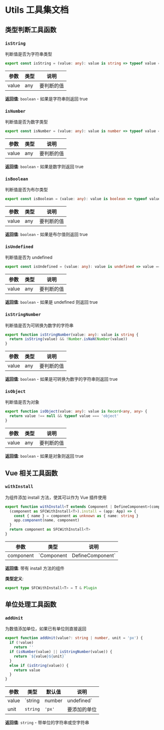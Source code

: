 # Utils 工具集文档

## 类型判断工具函数

### `isString`
判断值是否为字符串类型

```typescript
export const isString = (value: any): value is string => typeof value === 'string'
```

| 参数 | 类型 | 说明 |
|------|------|------|
| value | any | 要判断的值 |

**返回值**: `boolean` - 如果是字符串则返回 true

### `isNumber`
判断值是否为数字类型

```typescript
export const isNumber = (value: any): value is number => typeof value === 'number'
```

| 参数 | 类型 | 说明 |
|------|------|------|
| value | any | 要判断的值 |

**返回值**: `boolean` - 如果是数字则返回 true

### `isBoolean`
判断值是否为布尔类型

```typescript
export const isBoolean = (value: any): value is boolean => typeof value === 'boolean'
```

| 参数 | 类型 | 说明 |
|------|------|------|
| value | any | 要判断的值 |

**返回值**: `boolean` - 如果是布尔值则返回 true

### `isUndefined`
判断值是否为 undefined

```typescript
export const isUndefined = (value: any): value is undefined => value === undefined
```

| 参数 | 类型 | 说明 |
|------|------|------|
| value | any | 要判断的值 |

**返回值**: `boolean` - 如果是 undefined 则返回 true

### `isStringNumber`
判断值是否为可转换为数字的字符串

```typescript
export function isStringNumber(value: any): value is string {
  return isString(value) && !Number.isNaN(Number(value))
}
```

| 参数 | 类型 | 说明 |
|------|------|------|
| value | any | 要判断的值 |

**返回值**: `boolean` - 如果是可转换为数字的字符串则返回 true

### `isObject`
判断值是否为对象

```typescript
export function isObject(value: any): value is Record<any, any> {
  return value !== null && typeof value === 'object'
}
```

| 参数 | 类型 | 说明 |
|------|------|------|
| value | any | 要判断的值 |

**返回值**: `boolean` - 如果是对象则返回 true

## Vue 相关工具函数

### `withInstall`
为组件添加 install 方法，使其可以作为 Vue 插件使用

```typescript
export function withInstall<T extends Component | DefineComponent>(component: T) {
  (component as SFCWithInstall<T>).install = (app: App) => {
    const { name } = component as unknown as { name: string }
    app.component(name, component)
  }
  return component as SFCWithInstall<T>
}
```

| 参数 | 类型 | 说明 |
|------|------|------|
| component | `Component | DefineComponent` | Vue 组件 |

**返回值**: 带有 install 方法的组件

**类型定义**:
```typescript
export type SFCWithInstall<T> = T & Plugin
```

## 单位处理工具函数

### `addUnit`
为数值添加单位，如果已有单位则直接返回

```typescript
export function addUnit(value?: string | number, unit = 'px') {
  if (!value)
    return ''
  if (isNumber(value) || isStringNumber(value)) {
    return `${value}${unit}`
  }
  else if (isString(value)) {
    return value
  }
}
```

| 参数 | 类型 | 默认值 | 说明 |
|------|------|--------|------|
| value | `string | number | undefined` | - | 要添加单位的值 |
| unit | `string` | `'px'` | 要添加的单位 |

**返回值**: `string` - 带单位的字符串或空字符串
